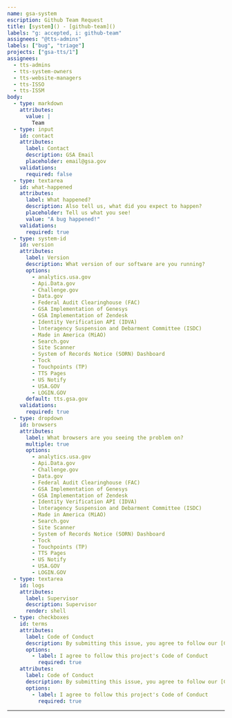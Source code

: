 ```yaml
---
name: gsa-system
escription: Github Team Request
title: [system]() - [github-team]()
labels: "g: accepted, i: github-team"
assignees: "@tts-admins"
labels: ["bug", "triage"]
projects: ["gsa-tts/1"]
assignees:
  - tts-admins
  - tts-system-owners
  - tts-website-managers
  - tts-ISSO
  - tts-ISSM
body:
  - type: markdown
    attributes:
      value: |
        Team
  - type: input
    id: contact
    attributes:
      label: Contact
      description: GSA Email
      placeholder: email@gsa.gov
    validations:
      required: false
  - type: textarea
    id: what-happened
    attributes:
      label: What happened?
      description: Also tell us, what did you expect to happen?
      placeholder: Tell us what you see!
      value: "A bug happened!"
    validations:
      required: true
  - type: system-id
    id: version
    attributes:
      label: Version
      description: What version of our software are you running?
      options:
        - analytics.usa.gov
        - Api.Data.gov
        - Challenge.gov
        - Data.gov
        - Federal Audit Clearinghouse (FAC)
        - GSA Implementation of Genesys
        - GSA Implementation of Zendesk
        - Identity Verification API (IDVA)
        - lnteragency Suspension and Debarment Committee (ISDC)
        - Made in America (MiAO)
        - Search.gov
        - Site Scanner
        - System of Records Notice (SORN) Dashboard
        - Tock
        - Touchpoints (TP)
        - TTS Pages
        - US Notify
        - USA.GOV 
        - LOGIN.GOV
      default: tts.gsa.gov
    validations:
      required: true
  - type: dropdown
    id: browsers
    attributes:
      label: What browsers are you seeing the problem on?
      multiple: true
      options:
        - analytics.usa.gov
        - Api.Data.gov
        - Challenge.gov
        - Data.gov
        - Federal Audit Clearinghouse (FAC)
        - GSA Implementation of Genesys
        - GSA Implementation of Zendesk
        - Identity Verification API (IDVA)
        - lnteragency Suspension and Debarment Committee (ISDC)
        - Made in America (MiAO)
        - Search.gov
        - Site Scanner
        - System of Records Notice (SORN) Dashboard
        - Tock
        - Touchpoints (TP)
        - TTS Pages
        - US Notify
        - USA.GOV 
        - LOGIN.GOV
  - type: textarea
    id: logs
    attributes:
      label: Supervisor
      description: Supervisor
      render: shell
  - type: checkboxes
    id: terms
    attributes:
      label: Code of Conduct
      description: By submitting this issue, you agree to follow our [Code of Conduct](https://example.com)
      options:
        - label: I agree to follow this project's Code of Conduct
          required: true
    attributes:
      label: Code of Conduct
      description: By submitting this issue, you agree to follow our [Code of Conduct](https://example.com)
      options:
        - label: I agree to follow this project's Code of Conduct
          required: true          
```
---
```

